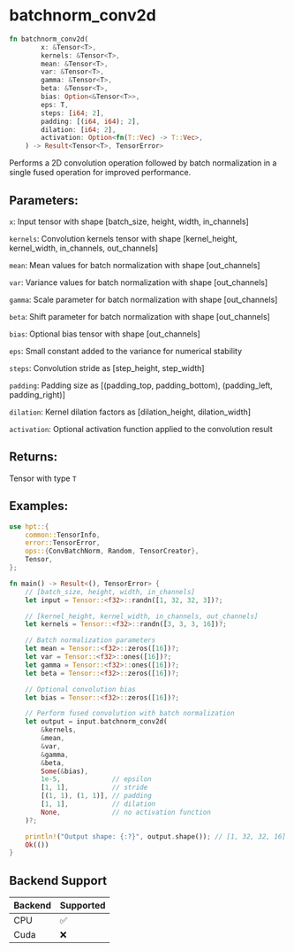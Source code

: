 # batchnorm_conv2d
```rust
fn batchnorm_conv2d(
        x: &Tensor<T>,
        kernels: &Tensor<T>,
        mean: &Tensor<T>,
        var: &Tensor<T>,
        gamma: &Tensor<T>,
        beta: &Tensor<T>,
        bias: Option<&Tensor<T>>,
        eps: T,
        steps: [i64; 2],
        padding: [(i64, i64); 2],
        dilation: [i64; 2],
        activation: Option<fn(T::Vec) -> T::Vec>,
    ) -> Result<Tensor<T>, TensorError>
```
Performs a 2D convolution operation followed by batch normalization in a single fused operation for improved performance.

## Parameters:
`x`: Input tensor with shape [batch_size, height, width, in_channels]

`kernels`: Convolution kernels tensor with shape [kernel_height, kernel_width, in_channels, out_channels]

`mean`: Mean values for batch normalization with shape [out_channels]

`var`: Variance values for batch normalization with shape [out_channels]

`gamma`: Scale parameter for batch normalization with shape [out_channels]

`beta`: Shift parameter for batch normalization with shape [out_channels]

`bias`: Optional bias tensor with shape [out_channels]

`eps`: Small constant added to the variance for numerical stability

`steps`: Convolution stride as [step_height, step_width]

`padding`: Padding size as [(padding_top, padding_bottom), (padding_left, padding_right)]

`dilation`: Kernel dilation factors as [dilation_height, dilation_width]

`activation`: Optional activation function applied to the convolution result

## Returns:
Tensor with type `T`

## Examples:
```rust
use hpt::{
    common::TensorInfo,
    error::TensorError,
    ops::{ConvBatchNorm, Random, TensorCreator},
    Tensor,
};

fn main() -> Result<(), TensorError> {
    // [batch_size, height, width, in_channels]
    let input = Tensor::<f32>::randn([1, 32, 32, 3])?;

    // [kernel_height, kernel_width, in_channels, out_channels]
    let kernels = Tensor::<f32>::randn([3, 3, 3, 16])?;

    // Batch normalization parameters
    let mean = Tensor::<f32>::zeros([16])?;
    let var = Tensor::<f32>::ones([16])?;
    let gamma = Tensor::<f32>::ones([16])?;
    let beta = Tensor::<f32>::zeros([16])?;

    // Optional convolution bias
    let bias = Tensor::<f32>::zeros([16])?;

    // Perform fused convolution with batch normalization
    let output = input.batchnorm_conv2d(
        &kernels,
        &mean,
        &var,
        &gamma,
        &beta,
        Some(&bias),
        1e-5,             // epsilon
        [1, 1],           // stride
        [(1, 1), (1, 1)], // padding
        [1, 1],           // dilation
        None,             // no activation function
    )?;

    println!("Output shape: {:?}", output.shape()); // [1, 32, 32, 16]
    Ok(())
}
```

## Backend Support
| Backend | Supported |
|---------|-----------|
| CPU     | ✅         |
| Cuda    | ❌        |